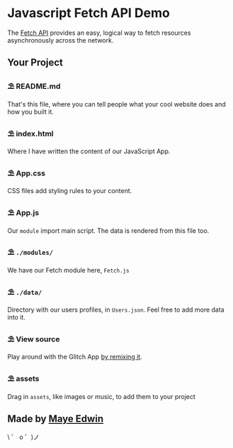 # Javascript Fetch API Demo

The [Fetch API](https://developer.mozilla.org/en-US/docs/Web/API/Fetch_API/Using_Fetch) provides an easy, logical way to fetch resources asynchronously across the network.

## Your Project

### ⛱ README.md

That's this file, where you can tell people what your cool website does and how you built it.

### ⛱ index.html

Where I have written the content of our JavaScript App.

### ⛱ App.css

CSS files add styling rules to your content.

### ⛱ App.js

Our `module` import main script. The data is rendered from this file too.

### ⛱ `./modules/`

We have our Fetch module here, `Fetch.js`

### ⛱ `./data/`

Directory with our users profiles, in `Users.json`. Feel free to add more data into it.

### ⛱ View source

Play around with the Glitch App [by remixing it](https://javascript-fetch.glitch.me/).

### ⛱ assets

Drag in `assets`, like images or music, to add them to your project

## Made by [Maye Edwin](https://github.com/mayeedwin)

\ ゜ o ゜)ノ
